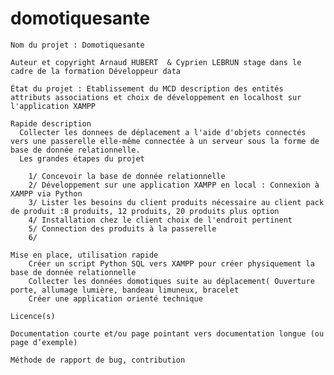 # domotiquesante


    Nom du projet : Domotiquesante
    
    Auteur et copyright Arnaud HUBERT  & Cyprien LEBRUN stage dans le cadre de la formation Développeur data
    
    État du projet : Etablissement du MCD description des entités attributs associations et choix de développement en localhost sur l'application XAMPP
    
    Rapide description
      Collecter les donnees de déplacement a l'aide d'objets connectés vers une passerelle elle-même connectée à un serveur sous la forme de base de donnée relationnelle.
      Les grandes étapes du projet
      
        1/ Concevoir la base de donnée relationnelle
        2/ Développement sur une application XAMPP en local : Connexion à XAMPP via Python
        3/ Lister les besoins du client produits nécessaire au client pack de produit :8 produits, 12 produits, 20 produits plus option
        4/ Installation chez le client choix de l'endroit pertinent
        5/ Connection des produits à la passerelle
        6/
 
    Mise en place, utilisation rapide
        Créer un script Python SQL vers XAMPP pour créer physiquement la base de donnée relationnelle
        Collecter les données domotiques suite au déplacement( Ouverture porte, allumage lumière, bandeau limuneux, bracelet
        Créer une application orienté technique
  
    Licence(s)
    
    Documentation courte et/ou page pointant vers documentation longue (ou page d’exemple)
    
    Méthode de rapport de bug, contribution

